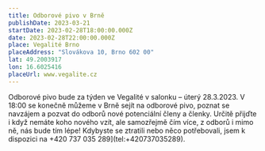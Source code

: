 ```yaml
---
title: Odborové pivo v Brně
publishDate: 2023-03-21
startDate: 2023-02-28T18:00:00.000Z
date: 2023-02-28T22:00:00.000Z
place: Vegalité Brno
placeAddress: "Slovákova 10, Brno 602 00"
lat: 49.2003917
lon: 16.6025416
placeUrl: www.vegalite.cz
---
```


Odborové pivo bude za týden ve Vegalité v salonku – úterý 28.3.2023. V 18:00 se konečně můžeme v Brně sejít na odborové pivo, poznat se navzájem a pozvat do odborů nové potenciální členy a členky. Určitě přijďte i když nemáte koho nového vzít, ale samozřejmě čím více, z odborů i mimo ně, nás bude tím lépe! Kdybyste se ztratili nebo něco potřebovali, jsem k dispozici na +420 737 035 289](tel:+420737035289). 
